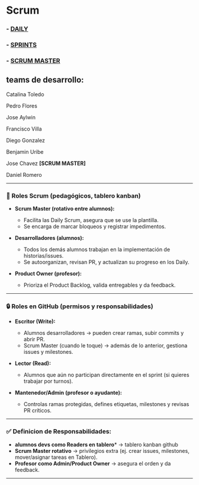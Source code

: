 # Scrum


### - [DAILY](daily/README.md)
### - [SPRINTS](sprints/README.md)
### - [SCRUM MASTER](master/README.md)

## teams de desarrollo:



Catalina Toledo

Pedro Flores

Jose Aylwin  

Francisco Villa

Diego Gonzalez

Benjamin Uribe

Jose Chavez  **[SCRUM MASTER]**

Daniel Romero


---

### 📌 Roles Scrum (pedagógicos, tablero kanban)

* **Scrum Master (rotativo entre alumnos):**

  * Facilita las Daily Scrum, asegura que se use la plantilla.
  * Se encarga de marcar bloqueos y registrar impedimentos.
    
* **Desarrolladores (alumnos):**

  * Todos los demás alumnos trabajan en la implementación de historias/issues.
  * Se autoorganizan, revisan PR, y actualizan su progreso en los Daily.
    
* **Product Owner (profesor):**

  * Prioriza el Product Backlog, valida entregables y da feedback.

---

### 🔒 Roles en GitHub (permisos y responsabilidades)

* **Escritor (Write):**

  * Alumnos desarrolladores → pueden crear ramas, subir commits y abrir PR.
  * Scrum Master (cuando le toque) → además de lo anterior, gestiona issues y milestones.
* **Lector (Read):**

  * Alumnos que aún no participan directamente en el sprint (si quieres trabajar por turnos).
* **Mantenedor/Admin (profesor o ayudante):**

  * Controlas ramas protegidas, defines etiquetas, milestones y revisas PR críticos.

---

### ✅ Definicion de Responsabilidades:

* **alumnos devs como Readers en tablero*** → tablero kanban github
* **Scrum Master rotativo** → privilegios extra (ej. crear issues, milestones, mover/asignar tareas en Tablero).
* **Profesor como Admin/Product Owner** → asegura el orden y da feedback.

---



